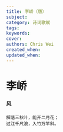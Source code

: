 ```yaml
---
title: 李峤（唐）
subject: 
category: 诗词歌赋
tags: 
keywords: 
cover: 
authors: Chris Wei
created_when: 
updated_when: 
---
```


# 李峤

#### 风

```
解落三秋叶，能开二月花；
过江千尺浪，入竹万竿斜。
```
